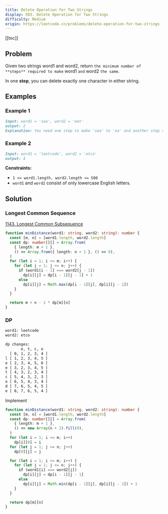```yaml
---
title: Delete Operation for Two Strings
display: 583. Delete Operation for Two Strings
difficulty: Medium
origin: https://leetcode.cn/problems/delete-operation-for-two-strings
---
```


[[toc]]

## Problem

Given two strings word1 and word2, return `the minimum number of **steps** required to make` word1 `and` word2 `the same`.

In one **step**, you can delete exactly one character in either string.

## Examples

### Example 1

```md
Input: word1 = 'sea', word2 = 'eat'
output: 2
Explanation: You need one step to make 'sea' to 'ea' and another step to make 'eat' to 'ea'.
```

### Example 2

```md
Input: word1 = 'leetcode', word2 = 'etco'
output: 4
```

**Constraints:**

- `1 <= word1.length, word2.length <= 500`
- `word1` and `word2` consist of only lowercase English letters.

## Solution

### Longest Common Sequence

[1143. Longest Common Subsequence](/algorithms/dynamic-programming/1143)

```ts
function minDistance(word1: string, word2: string): number {
  const [m, n] = [word1.length, word2.length]
  const dp: number[][] = Array.from(
    { length: m + 1 },
    () => Array.from({ length: n + 1 }, () => 0),
  )
  for (let i = 1; i <= m; i++) {
    for (let j = 1; j <= n; j++) {
      if (word1[i - 1] === word2[j - 1])
        dp[i][j] = dp[i - 1][j - 1] + 1
      else
        dp[i][j] = Math.max(dp[i - 1][j], dp[i][j - 1])
    }
  }

  return m + n - 2 * dp[m][n]
}
```

### DP

```txt
word1: leetcode
word2: etco

dp changes:
       e, t, c, o
  [ 0, 1, 2, 3, 4 ]
l [ 1, 2, 3, 4, 5 ]
e [ 2, 3, 4, 5, 6 ]
e [ 3, 2, 3, 4, 5 ]
t [ 4, 3, 2, 3, 4 ]
c [ 5, 4, 3, 2, 3 ]
o [ 6, 5, 4, 3, 4 ]
d [ 7, 6, 5, 4, 5 ]
e [ 8, 7, 6, 5, 4 ]
```

Implement

```ts
function minDistance(word1: string, word2: string): number {
  const [m, n] = [word1.length, word2.length]
  const dp: number[][] = Array.from(
    { length: m + 1 },
    () => new Array(n + 1).fill(0),
  )
  for (let i = 1; i <= m; i++)
    dp[i][0] = i
  for (let j = 1; j <= n; j++)
    dp[0][j] = j

  for (let i = 1; i <= m; i++) {
    for (let j = 1; j <= n; j++) {
      if (word1[i] === word2[j])
        dp[i][j] = dp[i - 1][j - 1]
      else
        dp[i][j] = Math.min(dp[i - 1][j], dp[i][j - 1]) + 1
    }
  }

  return dp[m][n]
}
```

